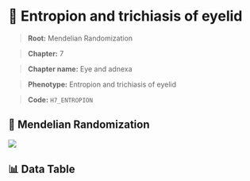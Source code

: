 # 🧪 Entropion and trichiasis of eyelid

> **Root:** Mendelian Randomization

> **Chapter:** 7  

> **Chapter name:** Eye and adnexa

> **Phenotype:** Entropion and trichiasis of eyelid  

> **Code:** `H7_ENTROPION`

## 🧬 Mendelian Randomization  

<img src="/MR/Figures/Forward/H7_ENTROPION.png"/>

## 📊 Data Table

<CsvTableMRF src="/MR_Data/Forward/H7_ENTROPION.csv"/>
